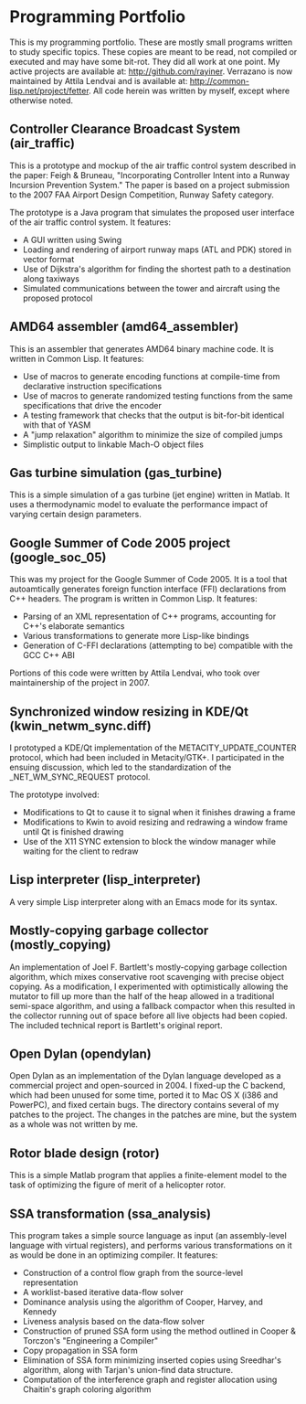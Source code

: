 # Programming Portfolio

This is my programming portfolio. These are mostly small programs written to study specific topics. 
These copies are meant to be read, not compiled or executed and may have some bit-rot. They did all work at one point. 
My active projects are available at: http://github.com/rayiner. 
Verrazano is now maintained by Attila Lendvai and is available at: http://common-lisp.net/project/fetter.
All code herein was written by myself, except where otherwise noted. 

## Controller Clearance Broadcast System (air_traffic)

This is a prototype and mockup of the air traffic control system described in the paper: 
Feigh & Bruneau, "Incorporating Controller Intent into a Runway Incursion Prevention System." 
The paper is based on a project submission to the 2007 FAA Airport Design Competition, Runway Safety category.

The prototype is a Java program that simulates the proposed user interface of the air traffic control system. 
It features:
- A GUI written using Swing
- Loading and rendering of airport runway maps (ATL and PDK) stored in vector format
- Use of Dijkstra's algorithm for finding the shortest path to a destination along taxiways
- Simulated communications between the tower and aircraft using the proposed protocol

## AMD64 assembler (amd64_assembler)

This is an assembler that generates AMD64 binary machine code. It is written in Common Lisp. It features:
- Use of macros to generate encoding functions at compile-time from declarative instruction specifications
- Use of macros to generate randomized testing functions from the same specifications that drive the encoder
- A testing framework that checks that the output is bit-for-bit identical with that of YASM
- A "jump relaxation" algorithm to minimize the size of compiled jumps
- Simplistic output to linkable Mach-O object files

## Gas turbine simulation (gas_turbine)

This is a simple simulation of a gas turbine (jet engine) written in Matlab. 
It uses a thermodynamic model to evaluate the performance impact of varying certain design parameters. 

## Google Summer of Code 2005 project (google_soc_05)

This was my project for the Google Summer of Code 2005. 
It is a tool that autoamtically generates foreign function interface (FFI) declarations from C++ headers.
The program is written in Common Lisp. It features:
- Parsing of an XML representation of C++ programs, accounting for C++'s elaborate semantics
- Various transformations to generate more Lisp-like bindings
- Generation of C-FFI declarations (attempting to be) compatible with the GCC C++ ABI

Portions of this code were written by Attila Lendvai, who took over maintainership of the project in 2007. 

## Synchronized window resizing in KDE/Qt (kwin_netwm_sync.diff)

I prototyped a KDE/Qt implementation of the METACITY_UPDATE_COUNTER protocol, which had been included in Metacity/GTK+.
I participated in the ensuing discussion, which led to the standardization of the _NET_WM_SYNC_REQUEST protocol.

The prototype involved:
- Modifications to Qt to cause it to signal when it finishes drawing a frame
- Modifications to Kwin to avoid resizing and redrawing a window frame until Qt is finished drawing
- Use of the X11 SYNC extension to block the window manager while waiting for the client to redraw

## Lisp interpreter (lisp_interpreter)

A very simple Lisp interpreter along with an Emacs mode for its syntax.

## Mostly-copying garbage collector (mostly_copying)

An implementation of Joel F. Bartlett's mostly-copying garbage collection algorithm, 
which mixes conservative root scavenging with precise object copying. 
As a modification, I experimented with optimistically allowing the mutator to fill up more than the half of the heap
allowed in a traditional semi-space algorithm, and using a fallback compactor when this resulted in the collector
running out of space before all live objects had been copied. The included technical report is Bartlett's original report.

## Open Dylan (opendylan)

Open Dylan as an implementation of the Dylan language developed as a commercial project and open-sourced in 2004. 
I fixed-up the C backend, which had been unused for some time, ported it to Mac OS X (i386 and PowerPC), 
and fixed certain bugs. The directory contains several of my patches to the project. 
The changes in the patches are mine, but the system as a whole was not written by me.

## Rotor blade design (rotor)

This is a simple Matlab program that applies a finite-element model to the task of optimizing the figure of merit 
of a helicopter rotor. 

## SSA transformation (ssa_analysis)

This program takes a simple source language as input (an assembly-level language with virtual registers), 
and performs various transformations on it as would be done in an optimizing compiler. It features:
- Construction of a control flow graph from the source-level representation
- A worklist-based iterative data-flow solver
- Dominance analysis using the algorithm of Cooper, Harvey, and Kennedy
- Liveness analysis based on the data-flow solver
- Construction of pruned SSA form using the method outlined in Cooper & Torczon's "Engineering a Compiler" 
- Copy propagation in SSA form
- Elimination of SSA form minimizing inserted copies using Sreedhar's algorithm, along with Tarjan's union-find data structure.
- Computation of the interference graph and register allocation using Chaitin's graph coloring algorithm
